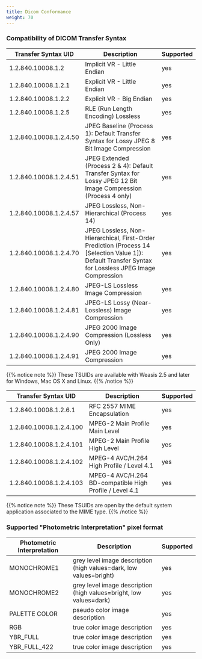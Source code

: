 ```yaml
---
title: Dicom Conformance
weight: 70
---
```


### Compatibility of DICOM Transfer Syntax

| Transfer Syntax UID | Description | Supported |
| ------ | ------ | --- |
| 1.2.840.10008.1.2 | Implicit VR - Little Endian | yes |
| 1.2.840.10008.1.2.1 | Explicit VR - Little Endian | yes |
| 1.2.840.10008.1.2.2 | Explicit VR - Big Endian | yes |
| 1.2.840.10008.1.2.5 | RLE (Run Length Encoding) Lossless | yes |
| 1.2.840.10008.1.2.4.50 | JPEG Baseline (Process 1): Default Transfer Syntax for Lossy JPEG 8 Bit Image Compression | yes |
| 1.2.840.10008.1.2.4.51 | JPEG Extended (Process 2 &amp; 4): Default Transfer Syntax for Lossy JPEG 12 Bit Image Compression (Process 4 only) | yes |
| 1.2.840.10008.1.2.4.57 | JPEG Lossless, Non-Hierarchical (Process 14) | yes |
| 1.2.840.10008.1.2.4.70 | JPEG Lossless, Non-Hierarchical, First-Order Prediction (Process 14 [Selection Value 1]): Default Transfer Syntax for Lossless JPEG Image Compression | yes |
| 1.2.840.10008.1.2.4.80 | JPEG-LS Lossless Image Compression | yes |
| 1.2.840.10008.1.2.4.81 | JPEG-LS Lossy (Near-Lossless) Image Compression | yes |
| 1.2.840.10008.1.2.4.90 | JPEG 2000 Image Compression (Lossless Only) | yes |
| 1.2.840.10008.1.2.4.91 | JPEG 2000 Image Compression | yes |

{{% notice note %}}
These TSUIDs are available with Weasis 2.5 and later for Windows, Mac OS X and Linux.
{{% /notice %}}

| Transfer Syntax UID | Description | Supported |
| ------ | ------ | ------ |
| 1.2.840.10008.1.2.6.1 | RFC 2557 MIME Encapsulation | yes |
| 1.2.840.10008.1.2.4.100 | MPEG-2 Main Profile Main Level | yes |
| 1.2.840.10008.1.2.4.101 | MPEG-2 Main Profile High Level | yes |
| 1.2.840.10008.1.2.4.102 | MPEG-4 AVC/H.264 High Profile / Level 4.1 | yes |
| 1.2.840.10008.1.2.4.103 | MPEG-4 AVC/H.264 BD-compatible High Profile / Level 4.1 | yes |

{{% notice note %}}
These TSUIDs are open by the default system application associated to the MIME type.
{{% /notice %}}

### Supported "Photometric Interpretation" pixel format


| Photometric Interpretation | Description | Supported |
| ------ | ------ | --- |
| MONOCHROME1 | grey level image description (high values=dark, low values=bright) | yes |
| MONOCHROME2 | grey level image description (high values=bright, low values=dark) | yes |
| PALETTE COLOR | pseudo color image description | yes |
| RGB | true color image description | yes |
| YBR_FULL | true color image description | yes |
| YBR_FULL_422 | true color image description | yes |
